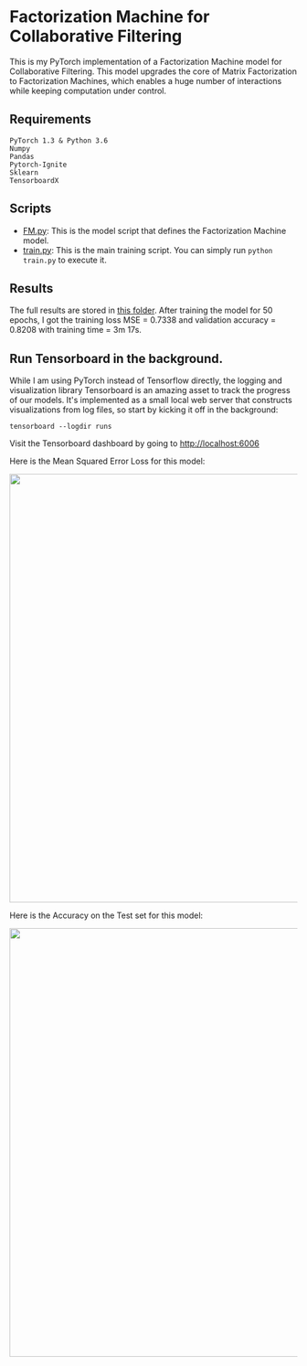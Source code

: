 # Factorization Machine for Collaborative Filtering

This is my PyTorch implementation of a Factorization Machine model for Collaborative Filtering. This model upgrades the core of Matrix Factorization to Factorization Machines, which enables a huge number of interactions while keeping computation under control.

## Requirements
```
PyTorch 1.3 & Python 3.6
Numpy
Pandas
Pytorch-Ignite
Sklearn
TensorboardX
```

## Scripts
* [FM.py](https://github.com/khanhnamle1994/transfer-rec/blob/master/Matrix-Factorization-Experiments/Factorization-Machines/FM.py): This is the model script that defines the Factorization Machine model.
* [train.py](https://github.com/khanhnamle1994/transfer-rec/blob/master/Matrix-Factorization-Experiments/Factorization-Machines/train.py): This is the main training script. You can simply run `python train.py` to execute it.

## Results
The full results are stored in [this folder](https://github.com/khanhnamle1994/transfer-rec/tree/master/Matrix-Factorization-Experiments/Factorization-Machines/results). After training the model for 50 epochs, I got the training loss MSE = 0.7338 and validation accuracy = 0.8208 with training time = 3m 17s.

## Run Tensorboard in the background.
While I am using PyTorch instead of Tensorflow directly, the logging and visualization library Tensorboard is an amazing asset to track the progress of our models. It's implemented as a small local web server that constructs visualizations from log files, so start by kicking it off in the background:

```
tensorboard --logdir runs
```

Visit the Tensorboard dashboard by going to [http://localhost:6006](http://localhost:6006)

Here is the Mean Squared Error Loss for this model:

<img src="https://github.com/khanhnamle1994/transfer-rec/blob/master/Matrix-Factorization-Experiments/Factorization-Machines/loss_mse.svg" width="750" />

Here is the Accuracy on the Test set for this model:

<img src="https://github.com/khanhnamle1994/transfer-rec/blob/master/Matrix-Factorization-Experiments/Factorization-Machines/validation_avg_accuracy.svg" width="750" />
